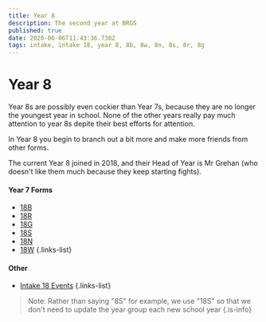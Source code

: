 ```yaml
---
title: Year 8
description: The second year at BRGS
published: true
date: 2020-06-06T11:43:36.738Z
tags: intake, intake 18, year 8, 8b, 8w, 8n, 8s, 8r, 8g
---
```


# Year 8
Year 8s are possibly even cockier than Year 7s, because they are no longer the youngest year in school. None of the other years really pay much attention to year 8s depite their best efforts for attention.

In Year 8 you begin to branch out a bit more and make more friends from other forms.

The current Year 8 joined in 2018, and their Head of Year is Mr Grehan (who doesn't like them much because they keep starting fights).

#### Year 7 Forms
- [18B](/students/intake-18/18b)
- [18R](/students/intake-18/18r)
- [18G](/students/intake-18/18g)
- [18S](/students/intake-18/18s)
- [18N](/students/intake-18/18n)
- [18W](/students/intake-18/18w)
{.links-list}
#### Other
- [Intake 18 Events](/students/year-8/intake-18-events)
{.links-list}
> Note:  Rather than saying "8S" for example, we use "18S" so that we don't need to update the year group each new school year
{.is-info}